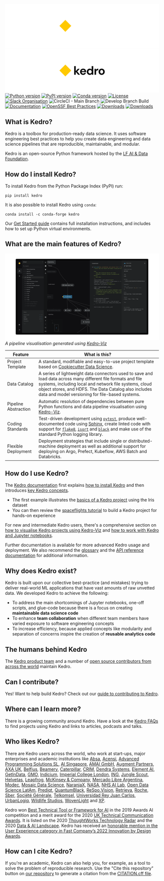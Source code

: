 ![Kedro Logo Banner - Light](.github/demo-dark.png#gh-dark-mode-only)
![Kedro Logo Banner - Dark](.github/demo-light.png#gh-light-mode-only)
[![Python version](https://img.shields.io/badge/python-3.7%20%7C%203.8%20%7C%203.9%20%7C%203.10-blue.svg)](https://pypi.org/project/kedro/)
[![PyPI version](https://badge.fury.io/py/kedro.svg)](https://pypi.org/project/kedro/)
[![Conda version](https://img.shields.io/conda/vn/conda-forge/kedro.svg)](https://anaconda.org/conda-forge/kedro)
[![License](https://img.shields.io/badge/license-Apache%202.0-blue.svg)](https://github.com/kedro-org/kedro/blob/main/LICENSE.md)
[![Slack Organisation](https://img.shields.io/badge/slack-chat-blueviolet.svg?label=Kedro%20Slack&logo=slack)](https://slack.kedro.org)
![CircleCI - Main Branch](https://img.shields.io/circleci/build/github/kedro-org/kedro/main?label=main)
![Develop Branch Build](https://img.shields.io/circleci/build/github/kedro-org/kedro/develop?label=develop)
[![Documentation](https://readthedocs.org/projects/kedro/badge/?version=stable)](https://docs.kedro.org/)
[![OpenSSF Best Practices](https://bestpractices.coreinfrastructure.org/projects/6711/badge)](https://bestpractices.coreinfrastructure.org/projects/6711)
[![Downloads](https://static.pepy.tech/badge/kedro/month)](https://pepy.tech/project/kedro)
[![Downloads](https://static.pepy.tech/badge/kedro)](https://pepy.tech/project/kedro)

## What is Kedro?

Kedro is a toolbox for production-ready data science. It uses software engineering best practices to help you create data engineering and data science pipelines that are reproducible, maintainable, and modular.

Kedro is an open-source Python framework hosted by the [LF AI & Data Foundation](https://lfaidata.foundation/).

## How do I install Kedro?

To install Kedro from the Python Package Index (PyPI) run:

```
pip install kedro
```

It is also possible to install Kedro using `conda`:

```
conda install -c conda-forge kedro
```

Our [Get Started guide](https://docs.kedro.org/en/stable/get_started/install.html) contains full installation instructions, and includes how to set up Python virtual environments.

## What are the main features of Kedro?

![Kedro-Viz Pipeline Visualisation](https://github.com/kedro-org/kedro-viz/blob/main/.github/img/banner.png)
_A pipeline visualisation generated using [Kedro-Viz](https://github.com/kedro-org/kedro-viz)_

| Feature              | What is this?                                                                                                                                                                                                                                                                                                                                                                                  |
| -------------------- | ---------------------------------------------------------------------------------------------------------------------------------------------------------------------------------------------------------------------------------------------------------------------------------------------------------------------------------------------------------------------------------------------- |
| Project Template     | A standard, modifiable and easy-to-use project template based on [Cookiecutter Data Science](https://github.com/drivendata/cookiecutter-data-science/).                                                                                                                                                                                                                                        |
| Data Catalog         | A series of lightweight data connectors used to save and load data across many different file formats and file systems, including local and network file systems, cloud object stores, and HDFS. The Data Catalog also includes data and model versioning for file-based systems.                                                                                                              |
| Pipeline Abstraction | Automatic resolution of dependencies between pure Python functions and data pipeline visualisation using [Kedro-Viz](https://github.com/kedro-org/kedro-viz).                                                                                                                                                                                                                                  |
| Coding Standards     | Test-driven development using [`pytest`](https://github.com/pytest-dev/pytest), produce well-documented code using [Sphinx](http://www.sphinx-doc.org/en/master/), create linted code with support for [`flake8`](https://github.com/PyCQA/flake8), [`isort`](https://github.com/PyCQA/isort) and [`black`](https://github.com/psf/black) and make use of the standard Python logging library. |
| Flexible Deployment  | Deployment strategies that include single or distributed-machine deployment as well as additional support for deploying on Argo, Prefect, Kubeflow, AWS Batch and Databricks.                                                                                                                                                                                                                  |

## How do I use Kedro?

The [Kedro documentation](https://docs.kedro.org/en/stable/) first explains [how to install Kedro](https://docs.kedro.org/en/stable/get_started/install.html) and then introduces [key Kedro concepts](https://docs.kedro.org/en/stable/get_started/kedro_concepts.html).

- The first example illustrates the [basics of a Kedro project](https://docs.kedro.org/en/stable/get_started/new_project.html) using the Iris dataset
- You can then review the [spaceflights tutorial](https://docs.kedro.org/en/stable/tutorial/tutorial_template.html) to build a Kedro project for hands-on experience

For new and intermediate Kedro users, there's a comprehensive section on [how to visualise Kedro projects using Kedro-Viz](https://docs.kedro.org/en/stable/visualisation/kedro-viz_visualisation.html) and [how to work with Kedro and Jupyter notebooks](https://docs.kedro.org/en/stable/notebooks_and_ipython/kedro_and_notebooks).

Further documentation is available for more advanced Kedro usage and deployment. We also recommend the [glossary](https://docs.kedro.org/en/stable/resources/glossary.html) and the [API reference documentation](/kedro) for additional information.

## Why does Kedro exist?

Kedro is built upon our collective best-practice (and mistakes) trying to deliver real-world ML applications that have vast amounts of raw unvetted data. We developed Kedro to achieve the following:

- To address the main shortcomings of Jupyter notebooks, one-off scripts, and glue-code because there is a focus on
  creating **maintainable data science code**
- To enhance **team collaboration** when different team members have varied exposure to software engineering concepts
- To increase efficiency, because applied concepts like modularity and separation of concerns inspire the creation of
  **reusable analytics code**

## The humans behind Kedro

The [Kedro product team](https://docs.kedro.org/en/stable/contribution/technical_steering_committee.html#kedro-maintainers) and a number of [open source contributors from across the world](https://github.com/kedro-org/kedro/releases) maintain Kedro.

## Can I contribute?

Yes! Want to help build Kedro? Check out our [guide to contributing to Kedro](https://github.com/kedro-org/kedro/blob/main/CONTRIBUTING.md).

## Where can I learn more?

There is a growing community around Kedro. Have a look at the [Kedro FAQs](https://docs.kedro.org/en/stable/faq/faq.html#how-can-i-find-out-more-about-kedro) to find projects using Kedro and links to articles, podcasts and talks.

## Who likes Kedro?

There are Kedro users across the world, who work at start-ups, major enterprises and academic institutions like [Absa](https://www.absa.co.za/),
[Acensi](https://acensi.eu/page/home),
[Advanced Programming Solutions SL](https://www.linkedin.com/feed/update/urn:li:activity:6863494681372721152/),
[AI Singapore](https://makerspace.aisingapore.org/2020/08/leveraging-kedro-in-100e/),
[AMAI GmbH](https://www.am.ai/),
[Augment Partners](https://www.linkedin.com/posts/augment-partners_kedro-cheat-sheet-by-augment-activity-6858927624631283712-Ivqk),
[AXA UK](https://www.axa.co.uk/),
[Belfius](https://www.linkedin.com/posts/vangansen_mlops-machinelearning-kedro-activity-6772379995953238016-JUmo),
[Beamery](https://medium.com/hacking-talent/production-code-for-data-science-and-our-experience-with-kedro-60bb69934d1f),
[Caterpillar](https://www.caterpillar.com/),
[CRIM](https://www.crim.ca/en/),
[Dendra Systems](https://www.dendra.io/),
[Element AI](https://www.elementai.com/),
[GetInData](https://getindata.com/blog/running-machine-learning-pipelines-kedro-kubeflow-airflow),
[GMO](https://recruit.gmo.jp/engineer/jisedai/engineer/jisedai/engineer/jisedai/engineer/jisedai/engineer/jisedai/blog/kedro_and_mlflow_tracking/),
[Indicium](https://medium.com/indiciumtech/how-to-build-models-as-products-using-mlops-part-2-machine-learning-pipelines-with-kedro-10337c48de92),
[Imperial College London](https://github.com/dssg/barefoot-winnie-public),
[ING](https://www.ing.com),
[Jungle Scout](https://junglescouteng.medium.com/jungle-scout-case-study-kedro-airflow-and-mlflow-use-on-production-code-150d7231d42e),
[Helvetas](https://www.linkedin.com/posts/lionel-trebuchon_mlflow-kedro-ml-ugcPost-6747074322164154368-umKw),
[Leapfrog](https://www.lftechnology.com/blog/ai-pipeline-kedro/),
[McKinsey & Company](https://www.mckinsey.com/alumni/news-and-insights/global-news/firm-news/kedro-from-proprietary-to-open-source),
[Mercado Libre Argentina](https://www.mercadolibre.com.ar),
[Modec](https://www.modec.com/),
[Mosaic Data Science](https://www.youtube.com/watch?v=fCWGevB366g),
[NaranjaX](https://www.youtube.com/watch?v=_0kMmRfltEQ),
[NASA](https://github.com/nasa/ML-airport-taxi-out),
[NHS AI Lab](https://nhsx.github.io/skunkworks/synthetic-data-pipeline),
[Open Data Science LatAm](https://www.odesla.org/),
[Prediqt](https://prediqt.co/),
[QuantumBlack](https://medium.com/quantumblack/introducing-kedro-the-open-source-library-for-production-ready-machine-learning-code-d1c6d26ce2cf),
[ReSpo.Vision](https://neptune.ai/customers/respo-vision),
[Retrieva](https://tech.retrieva.jp/entry/2020/07/28/181414),
[Roche](https://www.roche.com/),
[Sber](https://www.linkedin.com/posts/seleznev-artem_welcome-to-kedros-documentation-kedro-activity-6767523561109385216-woTt),
[Société Générale](https://www.societegenerale.com/en),
[Telkomsel](https://medium.com/life-at-telkomsel/how-we-build-a-production-grade-data-pipeline-7004e56c8c98),
[Universidad Rey Juan Carlos](https://github.com/vchaparro/MasterThesis-wind-power-forecasting/blob/master/thesis.pdf),
[UrbanLogiq](https://urbanlogiq.com/),
[Wildlife Studios](https://wildlifestudios.com),
[WovenLight](https://www.wovenlight.com/) and
[XP](https://youtu.be/wgnGOVNkXqU?t=2210).

Kedro won [Best Technical Tool or Framework for AI](https://awards.ai/the-awards/previous-awards/the-4th-ai-award-winners/) in the 2019 Awards AI competition and a merit award for the 2020 [UK Technical Communication Awards](https://uktcawards.com/announcing-the-award-winners-for-2020/). It is listed on the 2020 [ThoughtWorks Technology Radar](https://www.thoughtworks.com/radar/languages-and-frameworks/kedro) and the 2020 [Data & AI Landscape](https://mattturck.com/data2020/). Kedro has received an [honorable mention in the User Experience category in Fast Company’s 2022 Innovation by Design Awards](https://www.fastcompany.com/90772252/user-experience-innovation-by-design-2022).

## How can I cite Kedro?

If you're an academic, Kedro can also help you, for example, as a tool to solve the problem of reproducible research. Use the "Cite this repository" button on [our repository](https://github.com/kedro-org/kedro) to generate a citation from the [CITATION.cff file](https://docs.github.com/en/repositories/managing-your-repositorys-settings-and-features/customizing-your-repository/about-citation-files).
